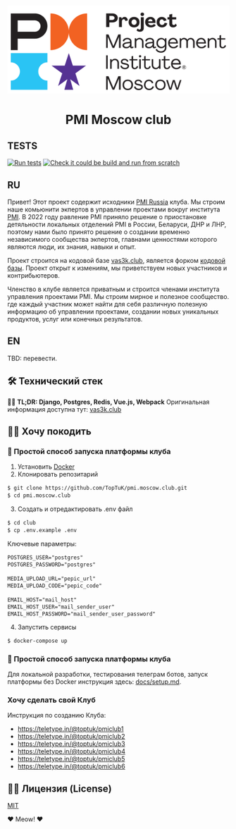 <div align="center">
  <br>
  <img src="gitstatic/logo-pmi.png" alt="PMI Moscow club">
  <h1>PMI Moscow club</h1>
</div>

## TESTS
[![Run tests](https://github.com/TopTuK/pmi.moscow.club/actions/workflows/tests.yml/badge.svg)](https://github.com/TopTuK/pmi.moscow.club/actions/workflows/tests.yml)
[![Check it could be build and run from scratch](https://github.com/TopTuK/pmi.moscow.club/actions/workflows/check_build_and_run.yml/badge.svg)](https://github.com/TopTuK/pmi.moscow.club/actions/workflows/check_build_and_run.yml)

## RU
Привет! Этот проект содержит исходники [PMI Russia](https://pmi.moscow) клуба. Мы строим наше комьюнити экпертов в управлении проектами вокруг института [PMI](https://pmi.org). В 2022 году равление PMI приняло решение о приостановке детяльности локальных отделений PMI в России, Беларуси, ДНР и ЛНР, поэтому нами было принято решение о создании временно независимого сообщества экпертов, главнами ценностями которого являются люди, их знания, навыки и опыт.

Проект строится на кодовой базе [vas3k.club](https://vas3k.club), является форком [кодовой базы](https://github.com/vas3k/vas3k.club). Проект открыт к измениям, мы приветствуем новых участников и контрибьютеров.

Членство в клубе является приватным и строится членами института управления проектами PMI. Мы строим мирное и полезное сообщество. где каждый участник может найти для себя различную полезную информацию об управлении проектами, создании новых уникальных продуктов, услуг или конечных результатов.

## EN
TBD: перевести.

## 🛠 Технический стек
👨‍💻 **TL;DR: Django, Postgres, Redis, Vue.js, Webpack**
Оригинальная информация доступна тут: [vas3k.club](https://github.com/vas3k/vas3k.club)

## 🧑‍💻 Хочу покодить

### 🔮 Простой способ запуска платформы клуба

1. Установить [Docker](https://www.docker.com/get-started)
2. Клонировать репозитарий

  ```sh
  $ git clone https://github.com/TopTuK/pmi.moscow.club.git
  $ cd pmi.moscow.club
  ```

3. Создать и отредактировать .env файл

  ```sh
  $ cd club
  $ cp .env.example .env
  ```
  Ключевые параметры:
  ```
  POSTGRES_USER="postgres"
  POSTGRES_PASSWORD="postgres"

  MEDIA_UPLOAD_URL="pepic_url"
  MEDIA_UPLOAD_CODE="pepic_code"

  EMAIL_HOST="mail_host"
  EMAIL_HOST_USER="mail_sender_user"
  EMAIL_HOST_PASSWORD="mail_sender_user_password"
  ```

4. Запустить сервисы

  ```sh
  $ docker-compose up
  ```

### 🔮 Простой способ запуска платформы клуба
Для локальной разработки, тестирования телеграм ботов, запуск платформы без Docker инструкция здесь: [docs/setup.md](docs/setup.md).

### Хочу сделать свой Клуб
Инструкция по созданию Клуба:
- https://teletype.in/@toptuk/pmiclub1
- https://teletype.in/@toptuk/pmiclub2
- https://teletype.in/@toptuk/pmiclub3
- https://teletype.in/@toptuk/pmiclub4
- https://teletype.in/@toptuk/pmiclub5
- https://teletype.in/@toptuk/pmiclub6

## 👩‍💼 Лицензия (License)

[MIT](LICENSE)

❤️ Meow! ❤️
